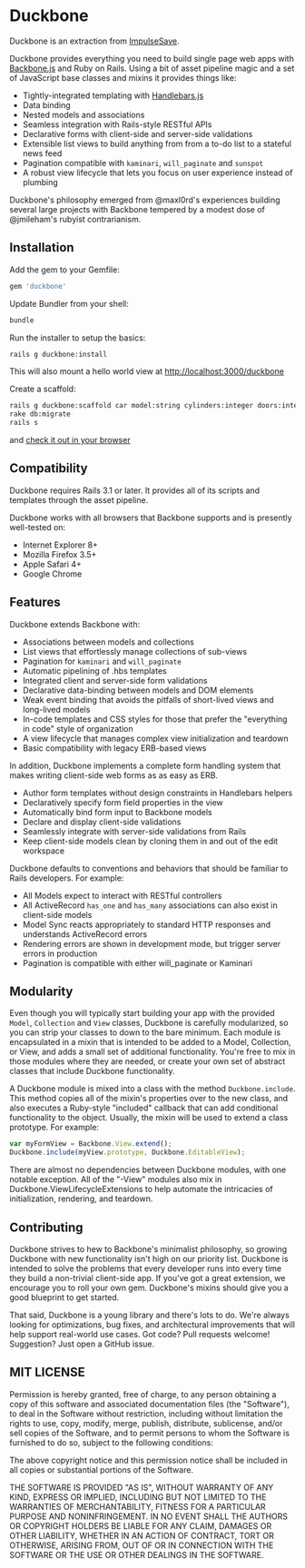 # Duckbone

Duckbone is an extraction from [ImpulseSave](https://impulsesave.com/).

Duckbone provides everything you need to build single page web apps with [Backbone.js](http://documentcloud.github.com/backbone/) and Ruby on Rails.  Using a bit of asset pipeline magic and a set of JavaScript base classes and mixins it provides things like:

* Tightly-integrated templating with [Handlebars.js](http://www.handlebarsjs.com/)
* Data binding
* Nested models and associations
* Seamless integration with Rails-style RESTful APIs
* Declarative forms with client-side and server-side validations
* Extensible list views to build anything from from a to-do list to a stateful news feed
* Pagination compatible with `kaminari`, `will_paginate` and `sunspot`
* A robust view lifecycle that lets you focus on user experience instead of plumbing

Duckbone's philosophy emerged from @maxl0rd's experiences building several large projects with Backbone tempered by a modest dose of @jmileham's rubyist contrarianism.

## Installation

Add the gem to your Gemfile:

```ruby
gem 'duckbone'
```

Update Bundler from your shell:

```bash
bundle
```

Run the installer to setup the basics:

```bash
rails g duckbone:install
```

This will also mount a hello world view at [http://localhost:3000/duckbone](http://localhost:3000/duckbone)

Create a scaffold:

```bash
rails g duckbone:scaffold car model:string cylinders:integer doors:integer style:string description:text
rake db:migrate
rails s
```

and [check it out in your browser](http://localhost:3000/duckbone/cars)

## Compatibility

Duckbone requires Rails 3.1 or later. It provides all of its scripts and templates through the asset pipeline.

Duckbone works with all browsers that Backbone supports and is presently well-tested on:

- Internet Explorer 8+
- Mozilla Firefox 3.5+
- Apple Safari 4+
- Google Chrome


## Features

Duckbone extends Backbone with:

- Associations between models and collections
- List views that effortlessly manage collections of sub-views
- Pagination for `kaminari` and `will_paginate`
- Automatic pipelining of .hbs templates
- Integrated client and server-side form validations
- Declarative data-binding between models and DOM elements
- Weak event binding that avoids the pitfalls of short-lived views and long-lived models
- In-code templates and CSS styles for those that prefer the "everything in code" style of organization
- A view lifecycle that manages complex view initialization and teardown
- Basic compatibility with legacy ERB-based views

In addition, Duckbone implements a complete form handling system that makes writing client-side web forms as as easy as ERB.

- Author form templates without design constraints in Handlebars helpers
- Declaratively specify form field properties in the view
- Automatically bind form input to Backbone models
- Declare and display client-side validations
- Seamlessly integrate with server-side validations from Rails
- Keep client-side models clean by cloning them in and out of the edit workspace

Duckbone defaults to conventions and behaviors that should be familiar to Rails developers. For example:

- All Models expect to interact with RESTful controllers
- All ActiveRecord `has_one` and `has_many` associations can also exist in client-side models
- Model Sync reacts appropriately to standard HTTP responses and understands ActiveRecord errors
- Rendering errors are shown in development mode, but trigger server errors in production
- Pagination is compatible with either will_paginate or Kaminari

## Modularity

Even though you will typically start building your app with the provided `Model`, `Collection` and `View` classes, Duckbone is carefully modularized, so you can strip your classes to down to the bare minimum. Each module is encapsulated in a mixin that is intended to be added to a Model, Collection, or View, and adds a small set of additional functionality. You're free to mix in those modules where they are needed, or create your own set of abstract classes that include Duckbone functionality.

A Duckbone module is mixed into a class with the method `Duckbone.include`. This method copies all of the mixin's properties over to the new class, and also executes a Ruby-style "included" callback that can add conditional functionality to the object. Usually, the mixin will be used to extend a class prototype. For example:

```js
var myFormView = Backbone.View.extend();
Duckbone.include(myView.prototype, Duckbone.EditableView);
```

There are almost no dependencies between Duckbone modules, with one notable exception. All of the "-View" modules also mix in Duckbone.ViewLifecycleExtensions to help automate the intricacies of initialization, rendering, and teardown.

## Contributing

Duckbone strives to hew to Backbone's minimalist philosophy, so growing Duckbone with new functionality isn't high on our priority list.  Duckbone is intended to solve the problems that every developer runs into every time they build a non-trivial client-side app.  If you've got a great extension, we encourage you to roll your own gem.  Duckbone's mixins should give you a good blueprint to get started.

That said, Duckbone is a young library and there's lots to do. We're always looking for optimizations, bug fixes, and architectural improvements that will help support real-world use cases.  Got code? Pull requests welcome! Suggestion? Just open a GitHub issue.

## MIT LICENSE

Permission is hereby granted, free of charge, to any person obtaining a copy of this software and associated documentation files (the "Software"), to deal in the Software without restriction, including without limitation the rights to use, copy, modify, merge, publish, distribute, sublicense, and/or sell copies of the Software, and to permit persons to whom the Software is furnished to do so, subject to the following conditions:

The above copyright notice and this permission notice shall be included in all copies or substantial portions of the Software.

THE SOFTWARE IS PROVIDED "AS IS", WITHOUT WARRANTY OF ANY KIND, EXPRESS OR IMPLIED, INCLUDING BUT NOT LIMITED TO THE WARRANTIES OF MERCHANTABILITY, FITNESS FOR A PARTICULAR PURPOSE AND NONINFRINGEMENT. IN NO EVENT SHALL THE AUTHORS OR COPYRIGHT HOLDERS BE LIABLE FOR ANY CLAIM, DAMAGES OR OTHER LIABILITY, WHETHER IN AN ACTION OF CONTRACT, TORT OR OTHERWISE, ARISING FROM, OUT OF OR IN CONNECTION WITH THE SOFTWARE OR THE USE OR OTHER DEALINGS IN THE SOFTWARE.
